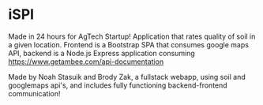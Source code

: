 # iSPI
Made in 24 hours for AgTech Startup! 
Application that rates quality of soil in a given location. Frontend is a Bootstrap SPA that consumes google maps API, backend is a Node.js Express application consuming https://www.getambee.com/api-documentation

Made by Noah Stasuik and Brody Zak, a fullstack webapp, using soil and googlemaps api's, and includes fully functioning backend-frontend communication!
